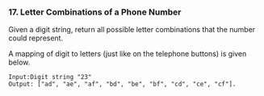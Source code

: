 ### 17. Letter Combinations of a Phone Number

Given a digit string, return all possible letter combinations that the number could represent.

A mapping of digit to letters (just like on the telephone buttons) is given below.

```aidl
Input:Digit string "23"
Output: ["ad", "ae", "af", "bd", "be", "bf", "cd", "ce", "cf"].
```